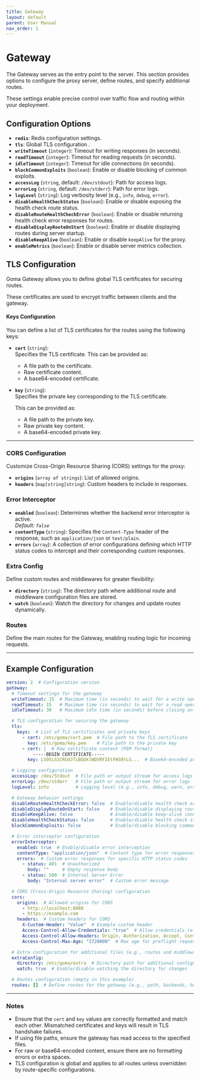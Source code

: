 ```yaml
---
title: Gateway
layout: default
parent: User Manual
nav_order: 1
---
```


# Gateway

The Gateway serves as the entry point to the server. This section provides options to configure the proxy server, define routes, and specify additional routes. 

These settings enable precise control over traffic flow and routing within your deployment.

## Configuration Options

- **`redis`**: Redis configuration settings.
- **`tls`**: Global TLS configuration .
- **`writeTimeout`** (`integer`): Timeout for writing responses (in seconds).
- **`readTimeout`** (`integer`): Timeout for reading requests (in seconds).
- **`idleTimeout`** (`integer`): Timeout for idle connections (in seconds).
- **`blockCommonExploits`** (`boolean`): Enable or disable blocking of common exploits.
- **`accessLog`** (`string`, default: `/dev/stdout`): Path for access logs.
- **`errorLog`** (`string`, default: `/dev/stderr`): Path for error logs.
- **`logLevel`** (`string`): Log verbosity level (e.g., `info`, `debug`, `error`).
- **`disableHealthCheckStatus`** (`boolean`): Enable or disable exposing the health check route status.
- **`disableRouteHealthCheckError`** (`boolean`): Enable or disable returning health check error responses for routes.
- **`disableDisplayRouteOnStart`** (`boolean`): Enable or disable displaying routes during server startup.
- **`disableKeepAlive`** (`boolean`): Enable or disable `keepAlive` for the proxy.
- **`enableMetrics`** (`boolean`): Enable or disable server metrics collection.


## TLS Configuration

Goma Gateway allows you to define global TLS certificates for securing routes.

These certificates are used to encrypt traffic between clients and the gateway.

#### Keys Configuration

You can define a list of TLS certificates for the routes using the following keys:

- **`cert`** (`string`):  
  Specifies the TLS certificate. This can be provided as:
  - A file path to the certificate.
  - Raw certificate content.
  - A base64-encoded certificate.

- **`key`** (`string`):  
  Specifies the private key corresponding to the TLS certificate. 
   
  This can be provided as:
  - A file path to the private key.
  - Raw private key content.
  - A base64-encoded private key.

---
### CORS Configuration

Customize Cross-Origin Resource Sharing (CORS) settings for the proxy:

- **`origins`** (`array of strings`): List of allowed origins.
- **`headers`** (`map[string]string`): Custom headers to include in responses.

### Error Interceptor
- **`enabled`** (`boolean`): Determines whether the backend error interceptor is active.  
  *Default: `false`*
- **`contentType`** (`string`): Specifies the `Content-Type` header of the response, such as `application/json` or `text/plain`.
- **`errors`** (`array`): A collection of error configurations defining which HTTP status codes to intercept and their corresponding custom responses.

### Extra Config

Define custom routes and middlewares for greater flexibility:

- **`directory`** (`string`): The directory path where additional route and middleware configuration files are stored.
- **`watch`** (`boolean`): Watch the directory for changes and update routes dynamically.

### Routes

Define the main routes for the Gateway, enabling routing logic for incoming requests.

---

## Example Configuration

```yaml
version: 2  # Configuration version
gateway:
  # Timeout settings for the gateway
  writeTimeout: 15  # Maximum time (in seconds) to wait for a write operation to complete
  readTimeout: 15   # Maximum time (in seconds) to wait for a read operation to complete
  idleTimeout: 30   # Maximum idle time (in seconds) before closing an inactive connection

  # TLS configuration for securing the gateway
  tls:
    keys:  # List of TLS certificates and private keys
      - cert: /etc/goma/cert.pem  # File path to the TLS certificate
        key: /etc/goma/key.pem    # File path to the private key
      - cert: |  # Raw certificate content (PEM format)
          -----BEGIN CERTIFICATE-----
        key: LS0tLS1CRUdJTiBQUklWQVRFIEtFWS0tLS...  # Base64-encoded private key

  # Logging configuration
  accessLog: /dev/Stdout  # File path or output stream for access logs
  errorLog: /dev/stderr   # File path or output stream for error logs
  logLevel: info          # Logging level (e.g., info, debug, warn, error)

  # Gateway behavior settings
  disableRouteHealthCheckError: false  # Enable/disable health check error logging
  disableDisplayRouteOnStart: false    # Enable/disable displaying routes on startup
  disableKeepAlive: false              # Enable/disable keep-alive connections
  disableHealthCheckStatus: false      # Enable/disable health check status updates
  blockCommonExploits: false           # Enable/disable blocking common web exploits

  # Error interceptor configuration
  errorInterceptor:
    enabled: true  # Enable/disable error interception
    contentType: "application/json"  # Content type for error responses
    errors:  # Custom error responses for specific HTTP status codes
      - status: 401  # Unauthorized
        body: ""     # Empty response body
      - status: 500  # Internal Server Error
        body: "Internal server error"  # Custom error message

  # CORS (Cross-Origin Resource Sharing) configuration
  cors:
    origins:  # Allowed origins for CORS
      - http://localhost:8080
      - https://example.com
    headers:  # Custom headers for CORS
      X-Custom-Header: "Value"  # Example custom header
      Access-Control-Allow-Credentials: "true"  # Allow credentials (e.g., cookies)
      Access-Control-Allow-Headers: Origin, Authorization, Accept, Content-Type, Access-Control-Allow-Headers, X-Client-Id, X-Session-Id  # Allowed headers
      Access-Control-Max-Age: "1728000"  # Max age for preflight requests (in seconds)

  # Extra configuration for additional files (e.g., routes and middleware)
  extraConfig:
    directory: /etc/goma/extra  # Directory path for additional configuration files
    watch: true  # Enable/disable watching the directory for changes

  # Routes configuration (empty in this example)
  routes: []  # Define routes for the gateway (e.g., path, backends, health checks)
```

---
### Notes

- Ensure that the `cert` and `key` values are correctly formatted and match each other. Mismatched certificates and keys will result in TLS handshake failures.
- If using file paths, ensure the gateway has read access to the specified files.
- For raw or base64-encoded content, ensure there are no formatting errors or extra spaces.
- TLS configuration is global and applies to all routes unless overridden by route-specific configurations.
